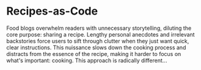 # Recipes-as-Code
Food blogs overwhelm readers with unnecessary storytelling, diluting the core purpose: sharing a recipe. Lengthy personal anecdotes and irrelevant backstories force users to sift through clutter when they just want quick, clear instructions. This nuissance slows down the cooking process and distracts from the essence of the recipe, making it harder to focus on what's important: cooking. This approach is radically different...